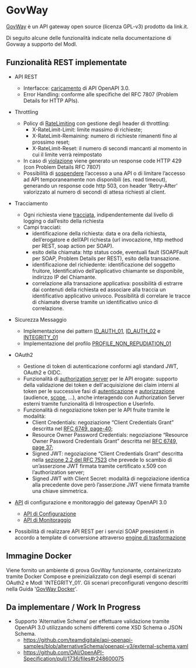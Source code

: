 # GovWay

[GovWay](https://github.com/link-it/govway) è un API gateway open source (licenza GPL-v3) prodotto da link.it.

Di seguito alcune delle funzionalità indicate nella documentazione di Govway a supporto del ModI.

## Funzionalità REST implementate
* API REST
  - Interfacce: [caricamento](https://govway.readthedocs.io/it/latest/console/profiloApiGateway/definizioneApi.html) di API OpenAPI 3.0.
  - Error Handling: conforme alle specifiche del RFC 7807 (Problem Details for HTTP APIs).

* Throttling
  - Policy di [RateLimiting](https://govway.readthedocs.io/it/latest/console/profiloApiGateway/rateLimiting/index.html) con gestione degli header di throttling:
    - X-RateLimit-Limit: limite massimo di richieste;
    - X-RateLimit-Remaining: numero di richieste rimanenti fino al prossimo reset;
    - X-RateLimit-Reset: il numero di secondi mancanti al momento in cui il limite verrà reimpostato
  - In caso di [violazione](https://govway.readthedocs.io/it/latest/console/handling-errors/index.html) viene generato un response code HTTP 429 (con Problem Details RFC 7807)
  - Possibilità di [sospendere](https://govway.readthedocs.io/it/latest/console/profiloApiGateway/sospensioneApi.html) l’accesso a una API o di limitare l’accesso ad API temporaneamente non disponibili (es. read timeout), generando un response code http 503, con header ‘Retry-After’ valorizzato al numero di secondi di attesa richiesti al client.

* Tracciamento
  - Ogni richiesta viene [tracciata](https://govway.readthedocs.io/it/latest/console/profiloApiGateway/tracciamento.html#), indipendentemente dal livello di logging o dall’esito della richiesta
  - Campi tracciati:
    - identificazione della richiesta: data e ora della richiesta, dell’erogatore e dell’API richiesta (url invocazione, http method per REST, soap action per SOAP).
    - esito della chiamata: http status code, eventuali fault (SOAPFault per SOAP,  Problem Details per REST), esito della transazione.
    - identificazione del richiedente: identificazione del soggetto fruitore, Identificativo dell’applicativo chiamante se disponibile, indirizzo IP del Chiamante.
    - correlazione alla transazione applicativa: possibilità di estrarre dai contenuti della richiesta ed associare alla traccia un identificativo applicativo univoco. Possibilità di correlare le tracce di chiamate diverse tramite un identificativo unico di correlazione.

* Sicurezza Messaggio
  - Implementazione dei pattern [ID_AUTH_01](https://govway.readthedocs.io/it/latest/console/profiloModIPA/messaggio/idar01.html), [ID_AUTH_02](https://govway.readthedocs.io/it/latest/console/profiloModIPA/messaggio/idar02.html) e [INTEGRITY_01](https://govway.readthedocs.io/it/latest/console/profiloModIPA/messaggio/idar03.html)
  - Implementazione del profilo [PROFILE_NON_REPUDIATION_01](https://govway.readthedocs.io/it/latest/console/profiloModIPA/messaggio/requestDigest.html)

* OAuth2
  - Gestione di token di autenticazione conformi agli standard JWT, OAuth2 e OIDC.
  - Funzionalità di [authorization server](https://govway.readthedocs.io/it/latest/console/configurazione/tokenPolicy/tokenValidazione.html) per le API erogate: supporto della validazione dei token e dell'acquisizione dei claim interni al token per le successive fasi di [autenticazione](https://govway.readthedocs.io/it/latest/console/profiloApiGateway/controlloAccessi/gestioneToken.html) e [autorizzazione](https://govway.readthedocs.io/it/latest/console/profiloApiGateway/controlloAccessi/tokenClaims.html) (audience, [scope](https://govway.readthedocs.io/it/latest/console/profiloApiGateway/controlloAccessi/scope.html), ...), anche interagendo con Authorization Server esterni tramite funzionalità di Introspection e UserInfo.
  - Funzionalità di negoziazione token per le API fruite tramite le modalità:
	- Client Credentials: negoziazione “Client Credentials Grant” descritta nel [RFC 6749, page-40](https://tools.ietf.org/html/rfc6749#page-40);
	- Resource Owner Password Credentials: negoziazione “Resource Owner Password Credentials Grant” descritta nel [RFC 6749, page 37](https://tools.ietf.org/html/rfc6749#page-37);
	- Signed JWT: negoziazione “Client Credentials Grant” descritta nella [sezione 2.2 del RFC 7523](https://datatracker.ietf.org/doc/html/rfc7523#section-2.2) che prevede lo scambio di un’asserzione JWT firmata tramite certificato x.509 con l’authorization server;
	- Signed JWT with Client Secret: modalità di negoziazione identica alla precedente dove però l’asserzione JWT viene firmata tramite una chiave simmetrica.

* [API](https://govway.readthedocs.io/it/latest/api/index.html) di configurazione e monitoraggio del gateway OpenAPI 3.0
  - [API di Configurazione](https://generator.swagger.io/?url=https://raw.githubusercontent.com/link-it/govway/master/tools/rs/config/server/src/schemi/merge/govway_rs-api_config.yaml)
  - [API di Monitoraggio](https://generator.swagger.io/?url=https://raw.githubusercontent.com/link-it/govway/master/tools/rs/monitor/server/src/schemi/merge/govway_rs-api_monitor.yaml)

* Possibilità di realizzare API REST per i servizi SOAP preesistenti in accordo a template di conversione attraverso [engine di trasformazione](https://govway.readthedocs.io/it/latest/console/profiloApiGateway/trasformazioni/index.html)

## Immagine Docker

Viene fornito un ambiente di prova GovWay funzionante, containerizzato tramite Docker Compose e preinizializzato con degli esempi di scenari OAuth2 e ModI 'INTEGRITY_01'.
Gli scenari preconfigurati vengono descritti nella Guida '[GovWay Docker](DOCKER.md)'.

## Da implementare / Work In Progress

  - Supporto ‘Alternative Schema’ per effettuare validazione tramite OpenAPI 3.0 utilizzando schemi differenti come XSD Schema o JSON Schema.
    - https://github.com/teamdigitale/api-openapi-samples/blob/alternativeSchema/openapi-v3/external-schema.yaml
    - https://github.com/OAI/OpenAPI-Specification/pull/1736/files#r248600075
